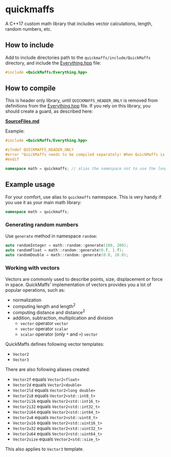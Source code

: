 # quickmaffs
A C++17 custom math library that includes vector calculations, length, random numbers, etc.

## How to include

Add to include directories path to the `quickmaffs/include/QuickMaffs` directory,
and include the [Everything.hpp](quickmaffs/include/QuickMaffs/Everything.hpp) file:

```cpp
#include <QuickMaffs/Everything.hpp>
```

## How to compile

This is header only library, until `QUICKMAFFS_HEADER_ONLY` is removed from definitions
from the [Everything.hpp](quickmaffs/include/QuickMaffs/Everything.hpp) file. If you
rely on this library, you should create a guard, as described here:

[**SourceFiles.md**](quickmaffs/src/QuickMaffs/SourceFiles.md)

Example:

```cpp
#include <QuickMaffs/Everything.hpp>

#ifndef QUICKMAFFS_HEADER_ONLY
#error "QuickMaffs needs to be compiled separately! When QuickMaffs is properly linked, remove this error."
#endif

namespace math = quickmaffs; // alias the namespace not to use the long one.
```

## Example usage

For your comfort, use alias to `quickmaffs` namespace. This is very handy if you
use it as your main math library:

```cpp
namespace math = quickmaffs;
```

### Generating random numbers

Use `generate` method in namespace `random`:

```cpp
auto randomInteger = math::random::generate(100, 200);
auto randomFloat = math::random::generate(0.f, 1.f);
auto randomDouble = math::random::generate(0.0, 10.0);
```

### Working with vectors

Vectors are commonly used to describe points, size, displacement or force in space.
QuickMaffs' implementation of vectors provides you a lot of popular operations,
such as:

- normalization
- computing length and length<sup>2</sup>
- computing distance and distance<sup>2</sup>
- addition, subtraction, multiplication and division
  - `vector` operator `vector`
  - `vector` operator `scalar`
  - `scalar` operator (only `*` and `+`) `vector`

QuickMaffs defines following vector templates:

- `Vector2`
- `Vector3`

There are also following aliases created:

- `Vector2f` equals `Vector2<float>`
- `Vector2d` equals `Vector2<double>`
- `Vector2ld` equals `Vector2<long double>`
- `Vector2i8` equals `Vector2<std::int8_t>`
- `Vector2i16` equals `Vector2<std::int16_t>`
- `Vector2i32` equals `Vector2<std::int32_t>`
- `Vector2i64` equals `Vector2<std::int64_t>`
- `Vector2u8` equals `Vector2<std::uint8_t>`
- `Vector2u16` equals `Vector2<std::uint16_t>`
- `Vector2u32` equals `Vector2<std::uint32_t>`
- `Vector2u64` equals `Vector2<std::uint64_t>`
- `Vector2size` equals `Vector2<std::size_t>`

This also applies to `Vector3` template.
